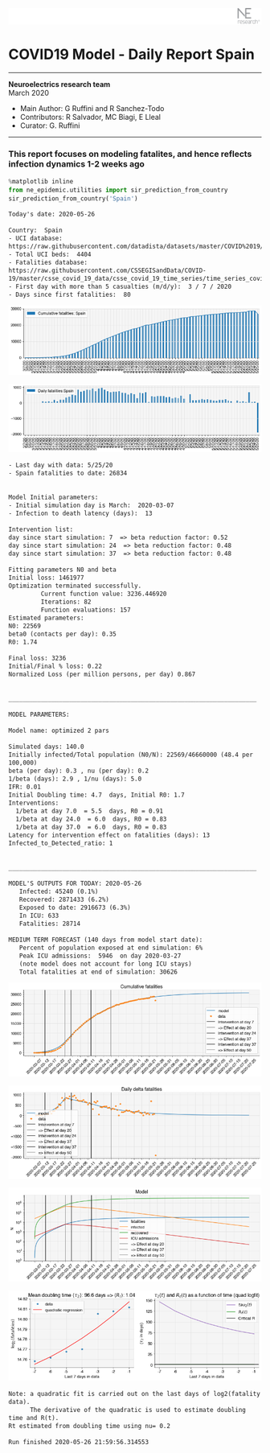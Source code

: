 ![](./images/logo.png)
# COVID19 Model - Daily Report Spain

---

**Neuroelectrics research team**  
March 2020  
* Main Author: G Ruffini and R Sanchez-Todo  
* Contributors: R Salvador, MC Biagi, E Lleal
* Curator: G. Ruffini

---

### This report focuses on modeling fatalites, and hence reflects infection dynamics 1-2 weeks ago


```python
%matplotlib inline
from ne_epidemic.utilities import sir_prediction_from_country
sir_prediction_from_country('Spain')
```

    Today's date: 2020-05-26 
    
    Country:  Spain
    - UCI database:  https://raw.githubusercontent.com/datadista/datasets/master/COVID%2019/ccaa_camas_uci_2017.csv
    - Total UCI beds:  4404
    - Fatalities database:  https://raw.githubusercontent.com/CSSEGISandData/COVID-19/master/csse_covid_19_data/csse_covid_19_time_series/time_series_covid19_deaths_global.csv
    - First day with more than 5 casualties (m/d/y):  3 / 7 / 2020
    - Days since first fatalities:  80



![png](01%20-%20Daily_Report_Spain_files/01%20-%20Daily_Report_Spain_2_1.png)



![png](01%20-%20Daily_Report_Spain_files/01%20-%20Daily_Report_Spain_2_2.png)


    - Last day with data: 5/25/20
    - Spain fatalities to date: 26834
     
    
    Model Initial parameters:
    - Initial simulation day is March:  2020-03-07
    - Infection to death latency (days):  13
    
    Intervention list:
    day since start simulation: 7  => beta reduction factor: 0.52
    day since start simulation: 24  => beta reduction factor: 0.48
    day since start simulation: 37  => beta reduction factor: 0.48
    
    Fitting parameters N0 and beta
    Initial loss: 1461977
    Optimization terminated successfully.
             Current function value: 3236.446920
             Iterations: 82
             Function evaluations: 157
    Estimated parameters:
    N0: 22569
    beta0 (contacts per day): 0.35
    R0: 1.74
    
    Final loss: 3236
    Initial/Final % loss: 0.22
    Normalized Loss (per million persons, per day) 0.867 
    
    
    _____________________________________________________________________
     
    MODEL PARAMETERS:
    
    Model name: optimized 2 pars
    
    Simulated days: 140.0
    Initially infected/Total population (N0/N): 22569/46660000 (48.4 per 100,000)
    beta (per day): 0.3 , nu (per day): 0.2
    1/beta (days): 2.9 , 1/nu (days): 5.0
    IFR: 0.01
    Initial Doubling time: 4.7  days, Initial R0: 1.7
    Interventions:
      1/beta at day 7.0  = 5.5  days, R0 = 0.91
      1/beta at day 24.0  = 6.0  days, R0 = 0.83
      1/beta at day 37.0  = 6.0  days, R0 = 0.83
    Latency for intervention effect on fatalities (days): 13
    Infected_to_Detected_ratio: 1
    
    
    _____________________________________________________________________
    
    MODEL'S OUTPUTS FOR TODAY: 2020-05-26
       Infected: 45240 (0.1%)
       Recovered: 2871433 (6.2%)
       Exposed to date: 2916673 (6.3%)
       In ICU: 633
       Fatalities: 28714
     
    MEDIUM TERM FORECAST (140 days from model start date): 
       Percent of population exposed at end simulation: 6%
       Peak ICU admissions:  5946  on day 2020-03-27
       (note model does not account for long ICU stays)
       Total fatalities at end of simulation: 30626



![png](01%20-%20Daily_Report_Spain_files/01%20-%20Daily_Report_Spain_2_4.png)



![png](01%20-%20Daily_Report_Spain_files/01%20-%20Daily_Report_Spain_2_5.png)



![png](01%20-%20Daily_Report_Spain_files/01%20-%20Daily_Report_Spain_2_6.png)


     



![png](01%20-%20Daily_Report_Spain_files/01%20-%20Daily_Report_Spain_2_8.png)


    Note: a quadratic fit is carried out on the last days of log2(fatality data).
          The derivative of the quadratic is used to estimate doubling time and R(t).
    Rt estimated from doubling time using nu= 0.2
    
    Run finished 2020-05-26 21:59:56.314553

